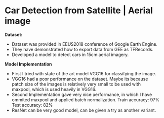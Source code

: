 # Car Detection from Satellite | Aerial image

<b>Dataset:</b> 
<ul>
	<li>Dataset was provided in EEUS2018 conference of Google Earth Engine.</li>
	<li>They have demonstrated how to export data from GEE as TFRecords.</li>
	<li>Developed a model to detect cars in 15cm aerial imagery.</li>
</ul>

<b>Model Implementation</b>
<ul>
	<li>
		First I tried with state of the art model VGG16 for classifying the image.
	</li>
	<li>
		VGG16 had a poor performance on the dataset. Maybe its because patch size of the images is relatively very small to be used with maxpool, which is used heavily in VGG16.
	</li>
	<li>
		Second Implementation gave very nice performance, in which I have ommited maxpool and applied batch normalization. 
		Train accuracy: 97%
		Test accuracy: 82%
	</li>
	<li>ResNet can be very good model, can be given a try as another variant.</li>
</ul>